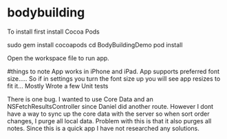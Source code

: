 # bodybuilding
To install first install Cocoa Pods 

sudo gem install cocoapods
cd BodyBuildingDemo
pod install

Open the workspace file to run app.

#things to note
App works in iPhone and iPad.
App supports preferred font size..... 
So if in settings you turn the font size up you will see app resizes to fit it... Mostly
Wrote a few Unit tests

There is one bug. I wanted to use Core Data and an NSFetchResultsController since Daniel did another route.
However I dont have a way to sync up the core data with the server so when sort order changes, I purge all local data.
Problem with this is that it also purges all notes. Since this is a quick app I have not researched any solutions.
